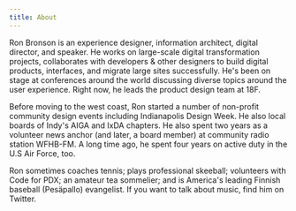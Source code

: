 ```yaml
---
title: About
---
```


Ron Bronson is an experience designer, information architect, digital director, and speaker. He works on large-scale digital transformation projects, collaborates with developers & other designers to build digital products, interfaces, and migrate large sites successfully. He's been on stage at conferences around the world discussing diverse topics around the user experience. Right now, he leads the product design team at 18F.

Before moving to the west coast, Ron started a number of non-profit community design events including Indianapolis Design Week. He also local boards of Indy's AIGA and IxDA chapters. He also spent two years as a volunteer news anchor (and later, a board member) at community radio station WFHB-FM. A long time ago, he spent four years on active duty in the U.S Air Force, too.

Ron sometimes coaches tennis; plays professional skeeball; volunteers with Code for PDX; an amateur tea sommelier; and is America's leading Finnish baseball (Pesäpallo) evangelist. If you want to talk about music, find him on Twitter.